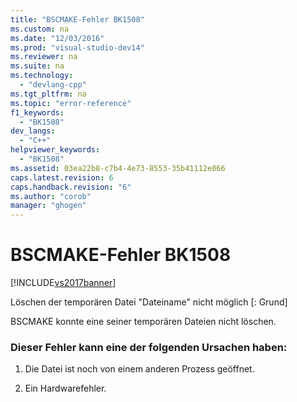 ```yaml
---
title: "BSCMAKE-Fehler BK1508"
ms.custom: na
ms.date: "12/03/2016"
ms.prod: "visual-studio-dev14"
ms.reviewer: na
ms.suite: na
ms.technology: 
  - "devlang-cpp"
ms.tgt_pltfrm: na
ms.topic: "error-reference"
f1_keywords: 
  - "BK1508"
dev_langs: 
  - "C++"
helpviewer_keywords: 
  - "BK1508"
ms.assetid: 03ea22b8-c7b4-4e73-8553-35b41112e066
caps.latest.revision: 6
caps.handback.revision: "6"
ms.author: "corob"
manager: "ghogen"
---
```

# BSCMAKE-Fehler BK1508
[!INCLUDE[vs2017banner](../../assembler/inline/includes/vs2017banner.md)]

Löschen der temporären Datei "Dateiname" nicht möglich \[: Grund\]  
  
 BSCMAKE konnte eine seiner temporären Dateien nicht löschen.  
  
### Dieser Fehler kann eine der folgenden Ursachen haben:  
  
1.  Die Datei ist noch von einem anderen Prozess geöffnet.  
  
2.  Ein Hardwarefehler.